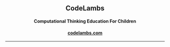 <p align="center"> 
<h2 align="center"> CodeLambs </h2>
<h4 align="center"> 
Computational Thinking Education For Children
</h4>
<h4 align="center"> <a align="center" href="https://codelambs.com">codelambs.com</a> </h4>
</p>

<hr/>

